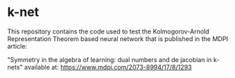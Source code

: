 # k-net

This repository contains the code used to test the Kolmogorov-Arnold Representation Theorem based neural network that is published in the MDPI article:

"Symmetry in the algebra of learning: dual numbers and de jacobian in k-nets" available at: https://www.mdpi.com/2073-8994/17/8/1293
